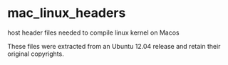 mac_linux_headers
=================

host header files needed to compile linux kernel on Macos

These files were extracted from an Ubuntu 12.04 release and retain their original copyrights.
